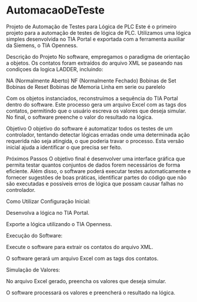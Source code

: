 ﻿# AutomacaoDeTeste
Projeto de Automação de Testes para Lógica de PLC
Este é o primeiro projeto para a automação de testes de lógica de PLC. Utilizamos uma lógica simples desenvolvida no TIA Portal e exportada com a ferramenta auxiliar da Siemens, o TIA Openness.

Descrição do Projeto
No software, empregamos o paradigma de orientação a objetos. Os contatos foram extraídos do arquivo XML se paseando nas condiçoes da logica LADDER, incluindo:

NA (Normalmente Aberto)
NF (Normalmente Fechado)
Bobinas de Set
Bobinas de Reset
Bobinas de Memoria
Linha em serie ou parelelo

Com os objetos instanciados, reconstruímos a sequência do TIA Portal dentro do software. Este processo gera um arquivo Excel com as tags dos contatos, permitindo que o usuário escreva os valores que deseja simular. No final, o software preenche o valor do resultado na lógica.

Objetivo
O objetivo do software é automatizar todos os testes de um controlador, tentando detectar lógicas erradas onde uma determinada ação requerida não seja atingida, o que poderia travar o processo. Esta versão inicial ajuda a identificar o que precisa ser feito.

Próximos Passos
O objetivo final é desenvolver uma interface gráfica que permita testar quantos conjuntos de dados forem necessários de forma eficiente. Além disso, o software poderá executar testes automaticamente e fornecer sugestões de boas práticas, identificar partes do código que não são executadas e possíveis erros de lógica que possam causar falhas no controlador.

Como Utilizar
Configuração Inicial:

Desenvolva a lógica no TIA Portal.

Exporte a lógica utilizando o TIA Openness.

Execução do Software:

Execute o software para extrair os contatos do arquivo XML.

O software gerará um arquivo Excel com as tags dos contatos.

Simulação de Valores:

No arquivo Excel gerado, preencha os valores que deseja simular.

O software processará os valores e preencherá o resultado na lógica.

